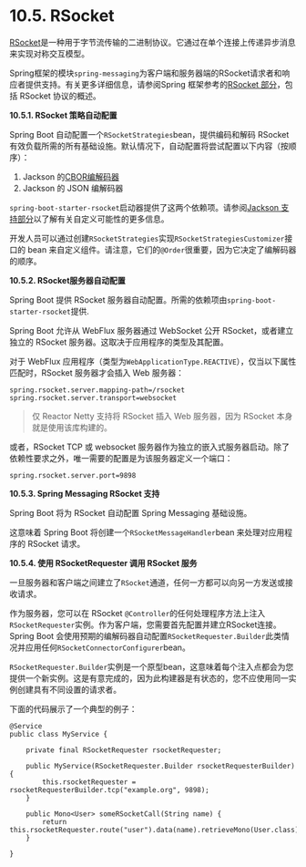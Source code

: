 # 10.5. RSocket

[RSocket](https://rsocket.io/)是一种用于字节流传输的二进制协议。它通过在单个连接上传递异步消息来实现对称交互模型。

Spring框架的模块`spring-messaging`为客户端和服务器端的RSocket请求者和响应者提供支持。有关更多详细信息，请参阅Spring 框架参考的[RSocket 部分](https://docs.spring.io/spring-framework/reference/6.1/rsocket.html#rsocket-spring)，包括 RSocket 协议的概述。

**10.5.1. RSocket 策略自动配置**

Spring Boot 自动配置一个`RSocketStrategies`bean，提供编码和解码 RSocket 有效负载所需的所有基础设施。默认情况下，自动配置将尝试配置以下内容（按顺序）：

1. Jackson 的[CBOR编解码器](https://cbor.io/)
2. Jackson 的 JSON 编解码器

`spring-boot-starter-rsocket`启动器提供了这两个依赖项。请参阅[Jackson 支持部分](https://docs.spring.io/spring-boot/docs/current/reference/htmlsingle/#features.json.jackson)以了解有关自定义可能性的更多信息。

开发人员可以通过创建`RSocketStrategies`实现`RSocketStrategiesCustomizer`接口的 bean 来自定义组件。请注意，它们的`@Order`很重要，因为它决定了编解码器的顺序。

**10.5.2. RSocket服务器自动配置**

Spring Boot 提供 RSocket 服务器自动配置。所需的依赖项由`spring-boot-starter-rsocket`提供.

Spring Boot 允许从 WebFlux 服务器通过 WebSocket 公开 RSocket，或者建立独立的 RSocket 服务器。这取决于应用程序的类型及其配置。

对于 WebFlux 应用程序（类型为`WebApplicationType.REACTIVE`），仅当以下属性匹配时，RSocket 服务器才会插入 Web 服务器：

```
spring.rsocket.server.mapping-path=/rsocket
spring.rsocket.server.transport=websocket
```

> 仅 Reactor Netty 支持将 RSocket 插入 Web 服务器，因为 RSocket 本身就是使用该库构建的。

或者，RSocket TCP 或 websocket 服务器作为独立的嵌入式服务器启动。除了依赖性要求之外，唯一需要的配置是为该服务器定义一个端口：

```
spring.rsocket.server.port=9898
```

**10.5.3. Spring Messaging RSocket 支持**

Spring Boot 将为 RSocket 自动配置 Spring Messaging 基础设施。

这意味着 Spring Boot 将创建一个`RSocketMessageHandler`bean 来处理对应用程序的 RSocket 请求。

**10.5.4. 使用 RSocketRequester 调用 RSocket 服务**

一旦服务器和客户端之间建立了`RSocket`通道，任何一方都可以向另一方发送或接收请求。

作为服务器，您可以在 RSocket `@Controller`的任何处理程序方法上注入`RSocketRequester`实例。作为客户端，您需要首先配置并建立RSocket连接。Spring Boot 会使用预期的编解码器自动配置`RSocketRequester.Builder`此类情况并应用任何`RSocketConnectorConfigurer`bean。

`RSocketRequester.Builder`实例是一个原型bean，这意味着每个注入点都会为您提供一个新实例。这是有意完成的，因为此构建器是有状态的，您不应使用同一实例创建具有不同设置的请求者。

下面的代码展示了一个典型的例子：

```
@Service
public class MyService {
​
    private final RSocketRequester rsocketRequester;
​
    public MyService(RSocketRequester.Builder rsocketRequesterBuilder) {
        this.rsocketRequester = rsocketRequesterBuilder.tcp("example.org", 9898);
    }
​
    public Mono<User> someRSocketCall(String name) {
        return this.rsocketRequester.route("user").data(name).retrieveMono(User.class);
    }
​
}
```
